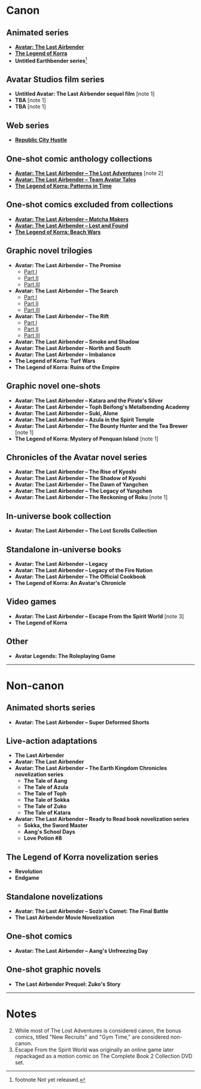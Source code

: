 # Canon

## Animated series
- [**Avatar: The Last Airbender**](https://www.netflix.com/tr/title/80237957)
- [**The Legend of Korra**](https://www.netflix.com/title/80027563)
- **Untitled Earthbender series**[^1]
  
## Avatar Studios film series
- **Untitled Avatar: The Last Airbender sequel film** [note 1]
- **TBA** [note 1]
- **TBA** [note 1]

## Web series
- [**Republic City Hustle**](https://www.youtube.com/watch?v=T6dUr6LyJGo&t=2s)

## One-shot comic anthology collections
- [**Avatar: The Last Airbender – The Lost Adventures**](https://www.scribd.com/doc/311847601/Avatar-The-Last-Airbender-The-Lost-Adventures-pdf) [note 2]
- [**Avatar: The Last Airbender – Team Avatar Tales**](https://www.scribd.com/document/469864329/Team-Avatar-Tales)
- [**The Legend of Korra: Patterns in Time**](https://www.scribd.com/document/713744825/Avatar-The-Legend-of-Korra-Patterns-in-Time-2022-PDF)

## One-shot comics excluded from collections
- [**Avatar: The Last Airbender – Matcha Makers**](https://www.scribd.com/document/713234526/Avatar-The-Last-Airbender-Matcha-Makers-2021-PDF)
- [**Avatar: The Last Airbender – Lost and Found**](https://www.scribd.com/document/713234520/Avatar-The-Last-Airbender-Lost-and-Found-2023-PDF)
- [**The Legend of Korra: Beach Wars**](https://www.scribd.com/document/713744778/Avatar-The-Legend-of-Korra-FCBD-2022-Beach-Wars-PDF)

## Graphic novel trilogies
- **Avatar: The Last Airbender – The Promise**
  - [Part I](https://www.scribd.com/document/251838799/Avatar-the-Last-Airbender-The-Promise-Part-1)
  - [Part II](https://www.scribd.com/document/551841349/Avatar-The-Last-Airbender-The-Promise-Part-2)
  - [Part III](https://www.scribd.com/document/675885673/Avatar-The-Last-Airbender-03-The-Promise-Part-3)
- **Avatar: The Last Airbender – The Search**
  - [Part I]()
  - [Part II]()
  - [Part III]()
- **Avatar: The Last Airbender – The Rift**
  - [Part I]()
  - [Part II]()
  - [Part III]()
- **Avatar: The Last Airbender – Smoke and Shadow**
- **Avatar: The Last Airbender – North and South**
- **Avatar: The Last Airbender – Imbalance**
- **The Legend of Korra: Turf Wars**
- **The Legend of Korra: Ruins of the Empire**

## Graphic novel one-shots
- **Avatar: The Last Airbender – Katara and the Pirate's Silver**
- **Avatar: The Last Airbender – Toph Beifong's Metalbending Academy**
- **Avatar: The Last Airbender – Suki, Alone**
- **Avatar: The Last Airbender – Azula in the Spirit Temple**
- **Avatar: The Last Airbender – The Bounty Hunter and the Tea Brewer** [note 1]
- **The Legend of Korra: Mystery of Penquan Island** [note 1]

## Chronicles of the Avatar novel series
- **Avatar: The Last Airbender – The Rise of Kyoshi**
- **Avatar: The Last Airbender – The Shadow of Kyoshi**
- **Avatar: The Last Airbender – The Dawn of Yangchen**
- **Avatar: The Last Airbender – The Legacy of Yangchen**
- **Avatar: The Last Airbender – The Reckoning of Roku** [note 1]

## In-universe book collection
- **Avatar: The Last Airbender – The Lost Scrolls Collection**

## Standalone in-universe books
- **Avatar: The Last Airbender – Legacy**
- **Avatar: The Last Airbender – Legacy of the Fire Nation**
- **Avatar: The Last Airbender – The Official Cookbook**
- **The Legend of Korra: An Avatar's Chronicle**

## Video games
- **Avatar: The Last Airbender – Escape From the Spirit World** [note 3]
- **The Legend of Korra**

## Other
- **Avatar Legends: The Roleplaying Game**

---

# Non-canon

## Animated shorts series
- **Avatar: The Last Airbender – Super Deformed Shorts**

## Live-action adaptations
- **The Last Airbender**
- **Avatar: The Last Airbender**
- **Avatar: The Last Airbender – The Earth Kingdom Chronicles novelization series**
  - **The Tale of Aang**
  - **The Tale of Azula**
  - **The Tale of Toph**
  - **The Tale of Sokka**
  - **The Tale of Zuko**
  - **The Tale of Katara**
- **Avatar: The Last Airbender – Ready to Read book novelization series**
  - **Sokka, the Sword Master**
  - **Aang's School Days**
  - **Love Potion #8**

## The Legend of Korra novelization series
- **Revolution**
- **Endgame**

## Standalone novelizations
- **Avatar: The Last Airbender – Sozin's Comet: The Final Battle**
- **The Last Airbender Movie Novelization**

## One-shot comics
- **Avatar: The Last Airbender – Aang's Unfreezing Day**

## One-shot graphic novels
- **The Last Airbender Prequel: Zuko's Story**


---

# Notes
[^1]: footnote Not yet released.
2. While most of The Lost Adventures is considered canon, the bonus comics, titled "New Recruits" and "Gym Time," are considered non-canon.
3. Escape From the Spirit World was originally an online game later repackaged as a motion comic on The Complete Book 2 Collection DVD set.
